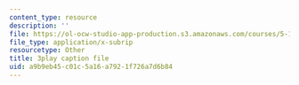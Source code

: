```yaml
---
content_type: resource
description: ''
file: https://ol-ocw-studio-app-production.s3.amazonaws.com/courses/5-111-principles-of-chemical-science-fall-2008/a9b9eb45c01c5a16a7921f726a7d6b84_GOBzZMaiMss.vtt
file_type: application/x-subrip
resourcetype: Other
title: 3play caption file
uid: a9b9eb45-c01c-5a16-a792-1f726a7d6b84
---
```

